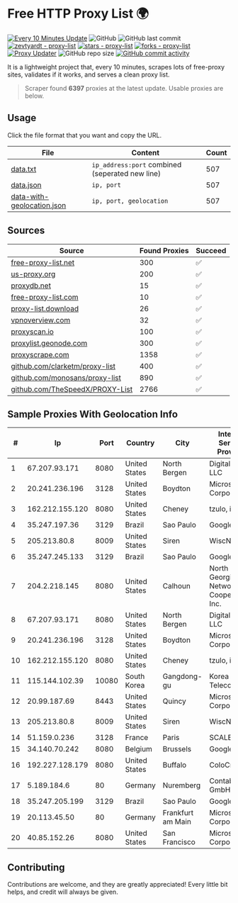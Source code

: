 
# Free HTTP Proxy List 🌍

[![Every 10 Minutes Update](https://github.com/mertguvencli/http-proxy-list/actions/workflows/main.yml/badge.svg?branch=main)](https://github.com/mertguvencli/http-proxy-list/actions/workflows/main.yml)
![GitHub](https://img.shields.io/github/license/mertguvencli/http-proxy-list)
![GitHub last commit](https://img.shields.io/github/last-commit/mertguvencli/http-proxy-list)
[![zevtyardt - proxy-list](https://img.shields.io/static/v1?label=zevtyardt&message=proxy-list&color=blue&logo=github)](https://github.com/zevtyardt/proxy-list "Go to GitHub repo")
[![stars - proxy-list](https://img.shields.io/github/stars/zevtyardt/proxy-list?style=social)](https://github.com/zevtyardt/proxy-list)
[![forks - proxy-list](https://img.shields.io/github/forks/zevtyardt/proxy-list?style=social)](https://github.com/zevtyardt/proxy-list)
[![Proxy Updater](https://github.com/zevtyardt/proxy-list/workflows/Proxy%20Updater/badge.svg)](https://github.com/zevtyardt/proxy-list/actions?query=workflow:"Proxy+Updater")
![GitHub repo size](https://img.shields.io/github/repo-size/zevtyardt/proxy-list)
[![GitHub commit activity](https://img.shields.io/github/commit-activity/m/zevtyardt/proxy-list?logo=commits)](https://github.com/zevtyardt/proxy-list/commits/main)

It is a lightweight project that, every 10 minutes, scrapes lots of free-proxy sites, validates if it works, and serves a clean proxy list.

> Scraper found **6397** proxies at the latest update. Usable proxies are below.

## Usage

Click the file format that you want and copy the URL.

|File|Content|Count|
|----|-------|-----|
|[data.txt](https://raw.githubusercontent.com/mertguvencli/http-proxy-list/main/proxy-list/data.txt)|`ip_address:port` combined (seperated new line)|507|
|[data.json](https://raw.githubusercontent.com/mertguvencli/http-proxy-list/main/proxy-list/data.json)|`ip, port`|507|
|[data-with-geolocation.json](https://raw.githubusercontent.com/mertguvencli/http-proxy-list/main/proxy-list/data-with-geolocation.json)|`ip, port, geolocation`|507|

## Sources

|Source|Found Proxies|Succeed|
|------|-------------|-------|
|[free-proxy-list.net](https://free-proxy-list.net)|300|✅|
|[us-proxy.org](https://www.us-proxy.org)|200|✅|
|[proxydb.net](http://proxydb.net)|15|✅|
|[free-proxy-list.com](https://free-proxy-list.com/?page=&port=&type%5B%5D=http&type%5B%5D=https&up_time=0&search=Search)|10|✅|
|[proxy-list.download](https://www.proxy-list.download/HTTP)|26|✅|
|[vpnoverview.com](https://vpnoverview.com/privacy/anonymous-browsing/free-proxy-servers)|32|✅|
|[proxyscan.io](https://www.proxyscan.io)|100|✅|
|[proxylist.geonode.com](https://proxylist.geonode.com/api/proxy-list?limit=300&page=1&sort_by=lastChecked&sort_type=desc&protocols=http,https)|300|✅|
|[proxyscrape.com](https://api.proxyscrape.com/v2/?request=displayproxies&protocol=http&timeout=10000&country=all&ssl=all&anonymity=all)|1358|✅|
|[github.com/clarketm/proxy-list](https://raw.githubusercontent.com/clarketm/proxy-list/master/proxy-list-raw.txt)|400|✅|
|[github.com/monosans/proxy-list](https://raw.githubusercontent.com/monosans/proxy-list/main/proxies/http.txt)|890|✅|
|[github.com/TheSpeedX/PROXY-List](https://raw.githubusercontent.com/TheSpeedX/PROXY-List/master/http.txt)|2766|✅|


## Sample Proxies With Geolocation Info

|#|Ip|Port|Country|City|Internet Service Provider|
|-|--|----|-------|----|-------------------------|
|1|67.207.93.171|8080|United States|North Bergen|DigitalOcean, LLC|
|2|20.241.236.196|3128|United States|Boydton|Microsoft Corporation|
|3|162.212.155.120|8080|United States|Cheney|tzulo, inc.|
|4|35.247.197.36|3129|Brazil|Sao Paulo|Google LLC|
|5|205.213.80.8|8009|United States|Siren|WiscNet|
|6|35.247.245.133|3129|Brazil|Sao Paulo|Google LLC|
|7|204.2.218.145|8080|United States|Calhoun|North Georgia Network Cooperative, Inc.|
|8|67.207.93.171|8080|United States|North Bergen|DigitalOcean, LLC|
|9|20.241.236.196|3128|United States|Boydton|Microsoft Corporation|
|10|162.212.155.120|8080|United States|Cheney|tzulo, inc.|
|11|115.144.102.39|10080|South Korea|Gangdong-gu|Korea Telecom|
|12|20.99.187.69|8443|United States|Quincy|Microsoft Corporation|
|13|205.213.80.8|8009|United States|Siren|WiscNet|
|14|51.159.0.236|3128|France|Paris|SCALEWAY|
|15|34.140.70.242|8080|Belgium|Brussels|Google LLC|
|16|192.227.128.179|8080|United States|Buffalo|ColoCrossing|
|17|5.189.184.6|80|Germany|Nuremberg|Contabo GmbH|
|18|35.247.205.199|3129|Brazil|Sao Paulo|Google LLC|
|19|20.113.45.50|80|Germany|Frankfurt am Main|Microsoft Corporation|
|20|40.85.152.26|8080|United States|San Francisco|Microsoft Corporation|



## Contributing

Contributions are welcome, and they are greatly appreciated! Every
little bit helps, and credit will always be given.

